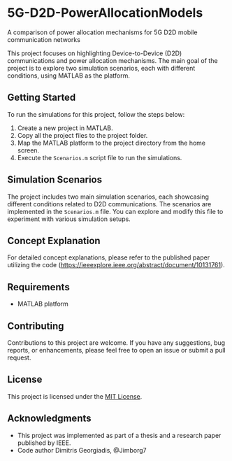 # 5G-D2D-PowerAllocationModels
A comparison of power allocation mechanisms for 5G D2D mobile communication networks

This project focuses on highlighting Device-to-Device (D2D) communications and power allocation mechanisms. The main goal of the project is to explore two simulation scenarios, each with different conditions, using MATLAB as the platform.

## Getting Started

To run the simulations for this project, follow the steps below:

1. Create a new project in MATLAB.
2. Copy all the project files to the project folder.
3. Map the MATLAB platform to the project directory from the home screen.
4. Execute the `Scenarios.m` script file to run the simulations.

## Simulation Scenarios

The project includes two main simulation scenarios, each showcasing different conditions related to D2D communications. The scenarios are implemented in the `Scenarios.m` file. You can explore and modify this file to experiment with various simulation setups.

## Concept Explanation

For detailed concept explanations, please refer to the published paper utilizing the code (https://ieeexplore.ieee.org/abstract/document/10131761). 

## Requirements

- MATLAB platform

## Contributing

Contributions to this project are welcome. If you have any suggestions, bug reports, or enhancements, please feel free to open an issue or submit a pull request.

## License

This project is licensed under the [MIT License](LICENSE).

## Acknowledgments

- This project was implemented as part of a thesis and a research paper published by IEEE. 
- Code author Dimitris Georgiadis, @Jimborg7

